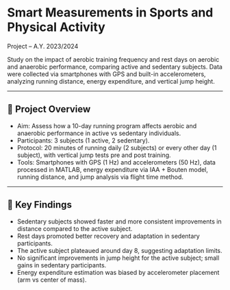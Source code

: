 # Smart Measurements in Sports and Physical Activity  
Project – A.Y. 2023/2024  

Study on the impact of aerobic training frequency and rest days on aerobic and anaerobic performance, comparing active and sedentary subjects. Data were collected via smartphones with GPS and built-in accelerometers, analyzing running distance, energy expenditure, and vertical jump height.  

---

## 📌 Project Overview
- Aim: Assess how a 10-day running program affects aerobic and anaerobic performance in active vs sedentary individuals.  
- Participants: 3 subjects (1 active, 2 sedentary).  
- Protocol: 20 minutes of running daily (2 subjects) or every other day (1 subject), with vertical jump tests pre and post training.  
- Tools: Smartphones with GPS (1 Hz) and accelerometers (50 Hz), data processed in MATLAB, energy expenditure via IAA + Bouten model, running distance, and jump analysis via flight time method.  

---

## 🔬 Key Findings
- Sedentary subjects showed faster and more consistent improvements in distance compared to the active subject.  
- Rest days promoted better recovery and adaptation in sedentary participants.  
- The active subject plateaued around day 8, suggesting adaptation limits.  
- No significant improvements in jump height for the active subject; small gains in sedentary participants.  
- Energy expenditure estimation was biased by accelerometer placement (arm vs center of mass).
